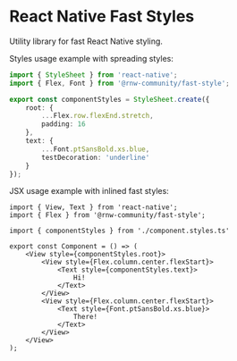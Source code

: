# React Native Fast Styles

Utility library for fast React Native styling.

Styles usage example with spreading styles:
```ts
import { StyleSheet } from 'react-native';
import { Flex, Font } from '@rnw-community/fast-style';

export const componentStyles = StyleSheet.create({
    root: {
        ...Flex.row.flexEnd.stretch,
        padding: 16
    },
    text: {
        ...Font.ptSansBold.xs.blue,
        testDecoration: 'underline'
    }
});
```

JSX usage example with inlined fast styles:
```tsx
import { View, Text } from 'react-native';
import { Flex } from '@rnw-community/fast-style';

import { componentStyles } from './component.styles.ts'

export const Component = () => (
    <View style={componentStyles.root}>
        <View style={Flex.column.center.flexStart}>
            <Text style={componentStyles.text}>
                Hi!
            </Text>
        </View>
        <View style={Flex.column.center.flexStart}>
            <Text style={Font.ptSansBold.xs.blue}>
                There!
            </Text>
        </View>
    </View>
);
```
